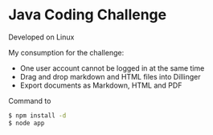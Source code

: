 # Java Coding Challenge

Developed on Linux

My consumption for the challenge:  
  - One user account cannot be logged in at the same time
  - Drag and drop markdown and HTML files into Dillinger
  - Export documents as Markdown, HTML and PDF

Command to 
```sh
$ npm install -d
$ node app
```